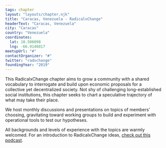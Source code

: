 ```yaml
---
tags: chapter
layout: "layouts/chapter.njk"
title: "Caracas, Venezuela - RadicalxChange"
headerText: "Caracas, Venezuela"
city: "Caracas"
country: "Venezuela"
coordinates:
  lat: 10.506098
  lng: -66.9146017
meetupUrl: "#"
contactOrganizer: "#"
twitter: "radxchange"
foundingYear: "2019"
---
```

This RadicalxChange chapter aims to grow a community with a shared vocabulary to interrogate and build upon economic proposals for a collective yet decentralized society. Not shy of challenging long-established social institutions, this chapter seeks to chart a speculative trajectory of what may take their place.

We host monthly discussions and presentations on topics of members’ choosing, gravitating toward working groups to build and experiment with operational tools to test our hypotheses.

All backgrounds and levels of experience with the topics are warmly welcomed. For an introduction to RadicalxChange ideas, [check out this podcast](https://80000hours.org/podcast/episodes/glen-weyl-radically-reforming-capitalism-and-democracy/).